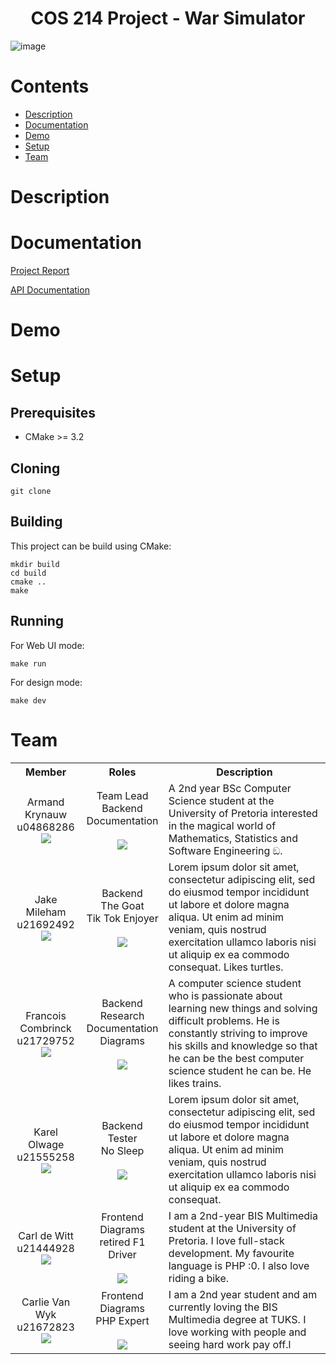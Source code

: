 <h1 align="center"> COS 214 Project - War Simulator </h1>

![image](https://drive.google.com/uc?id=1txR5ga_jksTh8s4Q_TpBRcZVCXeaTRQO)

# Contents

- [Description](#description)
- [Documentation](#documentation)
- [Demo](#demo)
- [Setup](#setup)
- [Team](#team)

# Description

# Documentation

[Project Report](https://docs.google.com/document/d/1SO2EWCa2MpqC4dWhszZaXsbHXWcP98rih0-Rxo4v2IA/)

[API Documentation](https://demo.hedgedoc.org/enrh8j-uSU6jJ3V8m6NHWw?both)

# Demo

# Setup
## Prerequisites

* CMake >= 3.2

## Cloning
```
git clone 
```
## Building
This project can be build using CMake:
```
mkdir build
cd build
cmake ..
make
```

## Running
For Web UI mode:
```
make run
```

For design mode:
```
make dev
```

# Team 

<table>
    <tr><th>Member</th><th>Roles</th><th>Description</th></tr>
    <tr>
      <td align="center">
	  	Armand Krynauw <br> u04868286 <br>
		<img src="https://drive.google.com/uc?id=10EWX9n-1mTHSHxJwbsVRJLh1zBj6u7sp">
	  </td>
	  <td align="center">
	  	Team Lead <br> Backend <br> Documentation <br><br>
		<a href="https://github.com/ArmandKrynauw">
			<img src="https://img.shields.io/badge/GitHub-100000?style=for-the-badge&logo=github&logoColor=white">
		</a>
	  </td>
	  <td>
	  	A 2nd year BSc Computer Science student at the University of Pretoria interested in the magical world of Mathematics, Statistics and Software Engineering ඞ.
	  </td>
	</tr>
    <tr>
      <td align="center">
	  	Jake Mileham <br> u21692492 <br>
		<img src="https://drive.google.com/uc?id=17ee1L1ThuAZWEaC8YheOAk2PrI3T8dg4">
	  </td>
	  <td align="center">
	  	Backend <br> The Goat <br> Tik Tok Enjoyer <br><br>
		<a href="https://github.com/SharkmanZA">
			<img src="https://img.shields.io/badge/GitHub-100000?style=for-the-badge&logo=github&logoColor=white">
		</a>
	  </td>
	  <td>
	  	Lorem ipsum dolor sit amet, consectetur adipiscing elit, sed do eiusmod tempor incididunt ut labore et dolore magna aliqua. Ut enim ad minim veniam, quis nostrud exercitation ullamco laboris nisi ut aliquip ex ea commodo consequat. Likes turtles.
	  </td>
	</tr>
    <tr>
      <td align="center">
	  	Francois Combrinck <br> u21729752 <br>
		<img src="https://drive.google.com/uc?id=15OLe9jc7WAyrgjDbdJALzFucQA9dYx2Z">
	  </td>
	  <td align="center">
	  	Backend <br> Research <br> Documentation <br> Diagrams <br><br>
		<a href="https://github.com/CenturionLC">
			<img src="https://img.shields.io/badge/GitHub-100000?style=for-the-badge&logo=github&logoColor=white">
		</a>
	  </td>
	  <td>
		 A computer science student who is passionate about learning new things and solving difficult problems. He is constantly striving to improve his skills and knowledge so that he can be the best computer science student he can be. He likes trains.
	  </td>
	</tr>
    <tr>
      <td align="center">
	  	Karel Olwage <br> u21555258 <br>
		<img src="https://drive.google.com/uc?id=1_zs5LACK3IMqbx_M2YwnO5VOxfZnkrSA">
	  </td>
	  <td align="center">
	  	Backend <br> Tester <br> No Sleep <br><br>
		<a href="https://github.com/Klairgo">
			<img src="https://img.shields.io/badge/GitHub-100000?style=for-the-badge&logo=github&logoColor=white">
		</a>
	  </td>
	  <td>
	  	Lorem ipsum dolor sit amet, consectetur adipiscing elit, sed do eiusmod tempor incididunt ut labore et dolore magna aliqua. Ut enim ad minim veniam, quis nostrud exercitation ullamco laboris nisi ut aliquip ex ea commodo consequat.
	  </td>
	</tr>
    <tr>
      <td align="center">
	  	Carl de Witt <br> u21444928
		<img src="https://drive.google.com/uc?id=1eD81d04quhUwDW4XN1HWiiFwfYBZg24H">
	  </td>
	  <td align="center">
	  	Frontend <br> Diagrams<br> retired F1 Driver<br><br>
		<a href="https://github.com/CarlDeWitt">
			<img src="https://img.shields.io/badge/GitHub-100000?style=for-the-badge&logo=github&logoColor=white">
		</a>
	  </td>
	  <td>
	  	I am a 2nd-year BIS Multimedia student at the University of Pretoria. I love full-stack development. My favourite language is PHP :0. I also love riding a bike.
	  </td>
	</tr>
    <tr>
      <td align="center">
	  	Carlie Van Wyk <br> u21672823
		<img src="https://drive.google.com/uc?id=11mzcBdUJcONE9QpbmVV0vKUfGxzKbjYH">
	  </td>
	  <td align="center">
	  	Frontend <br> Diagrams <br> PHP Expert <br><br>
		<a href="https://github.com/CarlieVanWyk">
			<img src="https://img.shields.io/badge/GitHub-100000?style=for-the-badge&logo=github&logoColor=white">
		</a>
	  </td>
	  <td>
	  	I am a 2nd year student and am currently loving the BIS Multimedia degree at TUKS. I love working with people and seeing hard work pay off.l
	  </td>
	</tr>
</table>
